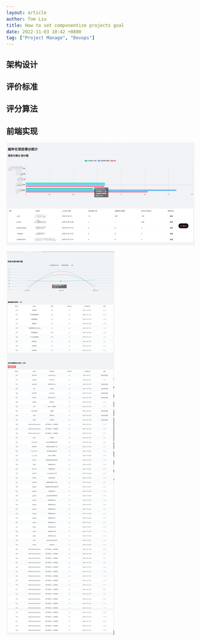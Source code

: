 ```yaml
---
layout: article
author: Tom Liu
title: How to set componentize projects goal
date: 2022-11-03 10:42 +0800
tag: ["Project Manage", "Devops"]
---
```


## 架构设计

## 评价标准

## 评分算法

## 前端实现

![业务结构](/assets/2022-11-03-how-to-set-componentize-projects-goal/project_list.jpeg)

![业务结构](/assets/2022-11-03-how-to-set-componentize-projects-goal/project_details.png)
